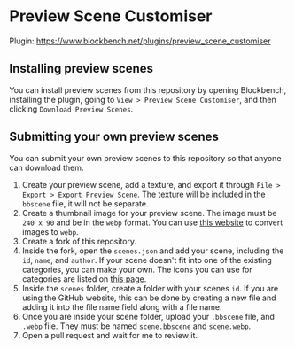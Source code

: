 # Preview Scene Customiser

Plugin: https://www.blockbench.net/plugins/preview_scene_customiser

## Installing preview scenes

You can install preview scenes from this repository by opening Blockbench, installing the plugin, going to `View > Preview Scene Customiser`, and then clicking `Download Preview Scenes`.

## Submitting your own preview scenes

You can submit your own preview scenes to this repository so that anyone can download them.

1. Create your preview scene, add a texture, and export it through `File > Export > Export Preview Scene`. The texture will be included in the `bbscene` file, it will not be separate.
2. Create a thumbnail image for your preview scene. The image must be `240 x 90` and be in the `webp` format. You can use [this website](https://ezgif.com/png-to-webp) to convert images to `webp`.
3. Create a fork of this repository.
4. Inside the fork, open the `scenes.json` and add your scene, including the `id`, `name`, and `author`. If your scene doesn't fit into one of the existing categories, you can make your own. The icons you can use for categories are listed on [this page](https://www.blockbench.net/wiki/api/blockbench).
5. Inside the `scenes` folder, create a folder with your scenes `id`. If you are using the GitHub website, this can be done by creating a new file and adding it into the file name field along with a file name.
6. Once you are inside your scene folder, upload your `.bbscene` file, and `.webp` file. They must be named `scene.bbscene` and `scene.webp`.
7. Open a pull request and wait for me to review it.

